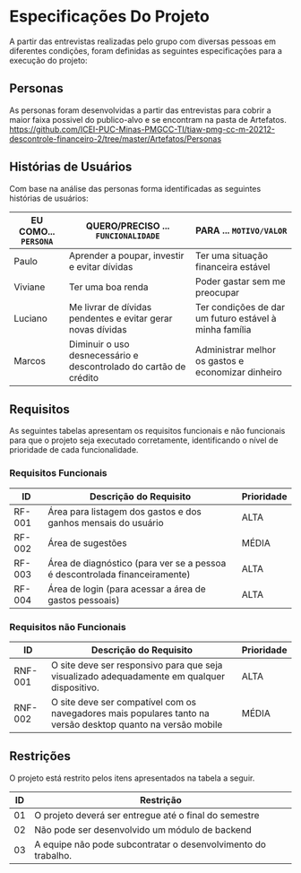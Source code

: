 # Especificações Do Projeto


A partir das entrevistas realizadas pelo grupo com diversas pessoas em diferentes condições, foram definidas as seguintes especificações para a execução do projeto:

## Personas

As personas foram desenvolvidas a partir das entrevistas para cobrir a maior faixa possivel do publico-alvo e se encontram na pasta de Artefatos.
https://github.com/ICEI-PUC-Minas-PMGCC-TI/tiaw-pmg-cc-m-20212-descontrole-financeiro-2/tree/master/Artefatos/Personas

## Histórias de Usuários

Com base na análise das personas forma identificadas as seguintes histórias de usuários:

|EU COMO... `PERSONA`| QUERO/PRECISO ... `FUNCIONALIDADE` |PARA ... `MOTIVO/VALOR`                 |
|--------------------|------------------------------------|----------------------------------------|
|Paulo               | Aprender a poupar, investir e evitar dívidas           | Ter uma situação financeira estável              |
|Viviane             | Ter uma boa renda                 | Poder gastar sem me preocupar |
|Luciano             | Me livrar de dívidas pendentes e evitar gerar novas dívidas                 | Ter condições de dar um futuro estável à minha família |
|Marcos              | Diminuir o uso desnecessário e descontrolado do cartão de crédito              | Administrar melhor os gastos e economizar dinheiro |

## Requisitos

As seguintes tabelas apresentam os requisitos funcionais e não funcionais para que o projeto seja executado corretamente, identificando o nível de prioridade de cada funcionalidade.

### Requisitos Funcionais

|ID    | Descrição do Requisito  | Prioridade |
|------|-----------------------------------------|----|
|RF-001| Área para listagem dos gastos e dos ganhos mensais do usuário | ALTA | 
|RF-002| Área de sugestões  | MÉDIA |
|RF-003| Área de diagnóstico (para ver se a pessoa é descontrolada financeiramente) | ALTA |
|RF-004| Área de login (para acessar a área de gastos pessoais)  | ALTA |


### Requisitos não Funcionais

|ID     | Descrição do Requisito  |Prioridade |
|-------|-------------------------|----|
|RNF-001| O site deve ser responsivo para que seja visualizado adequadamente em qualquer dispositivo. | ALTA | 
|RNF-002| O site deve ser compatível com os navegadores mais populares tanto na versão desktop quanto na versão mobile |  MÉDIA | 

## Restrições

O projeto está restrito pelos itens apresentados na tabela a seguir.

|ID| Restrição                                             |
|--|-------------------------------------------------------|
|01| O projeto deverá ser entregue até o final do semestre |
|02| Não pode ser desenvolvido um módulo de backend        |
|03| A equipe não pode subcontratar o desenvolvimento do trabalho.     |
